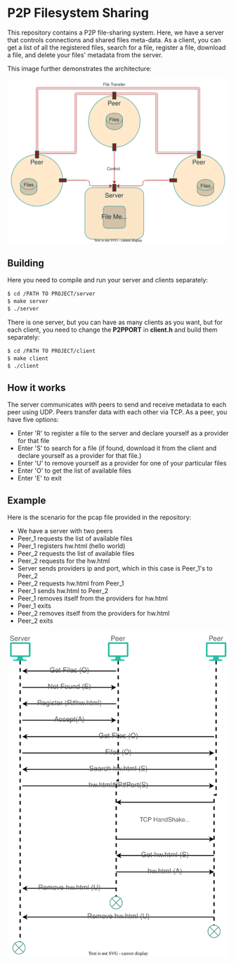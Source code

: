 # P2P Filesystem Sharing

This repository contains a P2P file-sharing system. Here, we have a server that controls connections and shared files meta-data. As a client, you can get a list of all the registered files, search for a file, register a file, download a file, and delete your files' metadata from the server.

This image further demonstrates the architecture:

![flow](./flow.svg)

## Building

Here you need to compile and run your server and clients separately:
```bash
$ cd /PATH TO PROJECT/server
$ make server
$ ./server
```
There is one server, but you can have as many clients as you want, but for each client, you need to change the **P2PPORT** in **client.h** and build them separately:
```bash
$ cd /PATH TO PROJECT/client
$ make client
$ ./client
```

## How it works
The server communicates with peers to send and receive metadata to each peer using UDP. Peers transfer data with each other via TCP.
As a peer, you have five options:
- Enter 'R' to register a file to the server and declare yourself as a provider for that file
- Enter 'S' to search for a file (if found, download it from the client and declare yourself as a provider for that file.)
- Enter 'U' to remove yourself as a provider for one of your particular files
- Enter 'O' to get the list of available files
- Enter 'E' to exit
## Example
Here is the scenario for the pcap file provided in the repository:
- We have a server with two peers
- Peer_1 requests the list of available files
- Peer_1 registers hw.html (hello world)
- Peer_2 requests the list of available files
- Peer_2 requests for the hw.html
- Server sends providers ip and port, which in this case is Peer_1's to Peer_2
- Peer_2 requests hw.html from Peer_1
- Peer_1 sends hw.html to Peer_2
- Peer_1 removes itself from the providers for hw.html
- Peer_1 exits
- Peer_2 removes itself from the providers for hw.html
- Peer_2 exits

![wireshark](./Workflow.svg) 